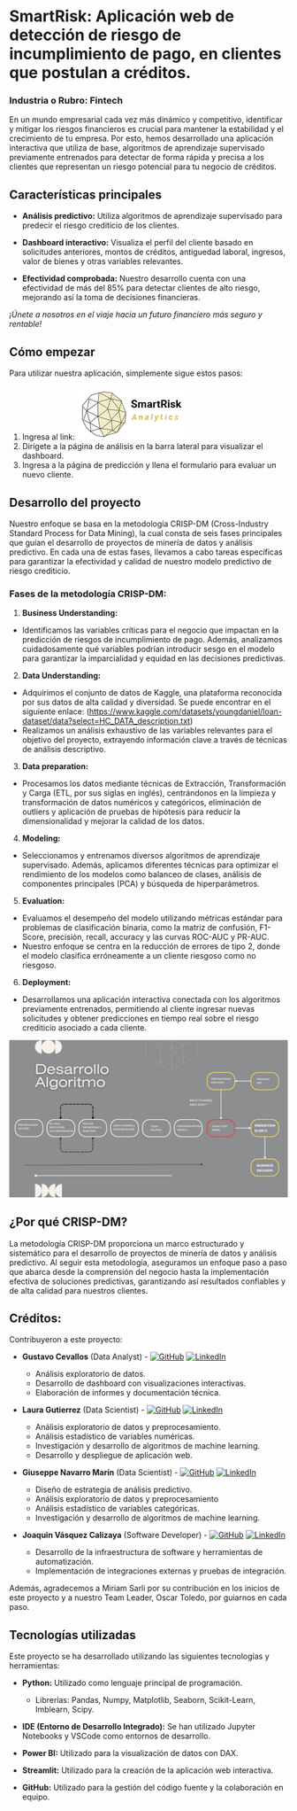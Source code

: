 # SmartRisk: Aplicación web de detección de riesgo de incumplimiento de pago, en clientes que postulan a créditos.

### Industria o Rubro: Fintech

En un mundo empresarial cada vez más dinámico y competitivo, identificar y mitigar los riesgos financieros es crucial para mantener la estabilidad y el crecimiento de tu empresa. Por esto, hemos desarrollado una aplicación interactiva que utiliza de base, algoritmos de aprendizaje supervisado previamente entrenados para detectar de forma rápida y precisa a los clientes que representan un riesgo potencial para tu negocio de créditos. 

## Características principales

- **Análisis predictivo:** Utiliza algoritmos de aprendizaje supervisado para predecir el riesgo crediticio de los clientes.

- **Dashboard interactivo:** Visualiza el perfil del cliente basado en solicitudes anteriores, montos de créditos, antiguedad laboral, ingresos, valor de bienes y otras variables relevantes.

- **Efectividad comprobada:** Nuestro desarrollo cuenta con una efectividad de más del 85% para detectar clientes de alto riesgo, mejorando así la toma de decisiones financieras. 

*¡Únete a nosotros en el viaje hacia un futuro financiero más seguro y rentable!*

## Cómo empezar

Para utilizar nuestra aplicación, simplemente sigue estos pasos:

1. Ingresa al link: [![SmartRisk app](img/Logo_completo.png)](https://smartriskanalytics.streamlit.app/)
2. Dirígete a la página de análisis en la barra lateral para visualizar el dashboard.
3. Ingresa a la página de predicción y llena el formulario para evaluar un nuevo cliente.

## Desarrollo del proyecto

Nuestro enfoque se basa en la metodología CRISP-DM (Cross-Industry Standard Process for Data Mining), la cual consta de seis fases principales que guían el desarrollo de proyectos de minería de datos y análisis predictivo. En cada una de estas fases, llevamos a cabo tareas específicas para garantizar la efectividad y calidad de nuestro modelo predictivo de riesgo crediticio.

### Fases de la metodología CRISP-DM:


1. **Business Understanding:**
- Identificamos las variables críticas para el negocio que impactan en la predicción de riesgos de incumplimiento de pago. Además, analizamos cuidadosamente qué variables podrían introducir sesgo en el modelo para garantizar la imparcialidad y equidad en las decisiones predictivas.

2. **Data Understanding:** 
- Adquirimos el conjunto de datos de Kaggle, una plataforma reconocida por sus datos de alta calidad y diversidad. Se puede encontrar en el siguiente enlace: (https://www.kaggle.com/datasets/youngdaniel/loan-dataset/data?select=HC_DATA_description.txt)
- Realizamos un análisis exhaustivo de las variables relevantes para el objetivo del proyecto, extrayendo información clave a través de técnicas de análisis descriptivo.

3. **Data preparation:** 
- Procesamos los datos mediante técnicas de Extracción, Transformación y Carga (ETL, por sus siglas en inglés), centrándonos en la limpieza y transformación de datos numéricos y categóricos, eliminación de outliers y aplicación de pruebas de hipótesis para reducir la dimensionalidad y mejorar la calidad de los datos.

4. **Modeling:** 
- Seleccionamos y entrenamos diversos algoritmos de aprendizaje supervisado. Además, aplicamos diferentes técnicas para optimizar el rendimiento de los modelos como balanceo de clases, análisis de componentes principales (PCA) y búsqueda de hiperparámetros.

5. **Evaluation:**
- Evaluamos el desempeño del modelo utilizando métricas estándar para problemas de clasificación binaria, como la matriz de confusión, F1-Score, precisión, recall, accuracy y las curvas ROC-AUC y PR-AUC. 
- Nuestro enfoque se centra en la reducción de errores de tipo 2, donde el modelo clasifica erróneamente a un cliente riesgoso como no riesgoso.

6. **Deployment:**
- Desarrollamos una aplicación interactiva conectada con los algoritmos previamente entrenados, permitiendo al cliente ingresar nuevas solicitudes y obtener predicciones en tiempo real sobre el riesgo crediticio asociado a cada cliente. 

![Desarrollo Algoritmo](img/Company.jpg)

## ¿Por qué CRISP-DM?
La metodología CRISP-DM proporciona un marco estructurado y sistemático para el desarrollo de proyectos de minería de datos y análisis predictivo. Al seguir esta metodología, aseguramos un enfoque paso a paso que abarca desde la comprensión del negocio hasta la implementación efectiva de soluciones predictivas, garantizando así resultados confiables y de alta calidad para nuestros clientes.

## Créditos: 

Contribuyeron a este proyecto:

- **Gustavo Cevallos** (Data Analyst) - [![GitHub](https://img.shields.io/badge/GitHub-181717?style=for-the-badge&logo=github&logoColor=white)](https://github.com/gustavocevallos) [![LinkedIn](https://img.shields.io/badge/LinkedIn-0077B5?style=for-the-badge&logo=linkedin&logoColor=white)](https://www.linkedin.com/in/gustavocevallosp)

    - Análisis exploratorio de datos.
    - Desarrollo de dashboard con visualizaciones interactivas.
    - Elaboración de informes y documentación técnica.

- **Laura Gutierrez** (Data Scientist) - [![GitHub](https://img.shields.io/badge/GitHub-181717?style=for-the-badge&logo=github&logoColor=white)](https://github.com/lauridangut) [![LinkedIn](https://img.shields.io/badge/LinkedIn-0077B5?style=for-the-badge&logo=linkedin&logoColor=white)](https://www.linkedin.com/in/lauridangut)

    - Análisis exploratorio de datos y preprocesamiento.
    - Análisis estadístico de variables numéricas.
    - Investigación y desarrollo de algoritmos de machine learning.
    - Desarrollo y despliegue de aplicación web.

- **Giuseppe Navarro Marín** (Data Scientist) - [![GitHub](https://img.shields.io/badge/GitHub-181717?style=for-the-badge&logo=github&logoColor=white)](https://github.com/gnavarromarin) [![LinkedIn](https://img.shields.io/badge/LinkedIn-0077B5?style=for-the-badge&logo=linkedin&logoColor=white)](https://www.linkedin.com/in/gnavarromarin)

    - Diseño de estrategia de análisis predictivo.
    - Análisis exploratorio de datos y preprocesamiento
    - Análisis estadístico de variables categóricas.
    - Investigación y desarrollo de algoritmos de machine learning.

- **Joaquin Vásquez Calizaya** (Software Developer) - [![GitHub](https://img.shields.io/badge/GitHub-181717?style=for-the-badge&logo=github&logoColor=white)](https://github.com/imjowend) [![LinkedIn](https://img.shields.io/badge/LinkedIn-0077B5?style=for-the-badge&logo=linkedin&logoColor=white)](https://www.linkedin.com/in/joaquin-vasquez-calizaya)

    - Desarrollo de la infraestructura de software y herramientas de automatización.
    - Implementación de integraciones externas y pruebas de integración.

Además, agradecemos a Miriam Sarli por su contribución en los inicios de este proyecto y a nuestro Team Leader, Oscar Toledo, por guiarnos en cada paso.

## Tecnologías utilizadas

Este proyecto se ha desarrollado utilizando las siguientes tecnologías y herramientas:

- **Python:** Utilizado como lenguaje principal de programación.
  - Librerías: Pandas, Numpy, Matplotlib, Seaborn, Scikit-Learn, Imblearn, Scipy.

- **IDE (Entorno de Desarrollo Integrado):** Se han utilizado Jupyter Notebooks y VSCode como entornos de desarrollo.
  
- **Power BI:** Utilizado para la visualización de datos con DAX.

- **Streamlit:** Utilizado para la creación de la aplicación web interactiva.

- **GitHub:** Utilizado para la gestión del código fuente y la colaboración en equipo.
